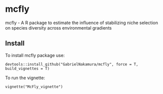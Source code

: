 # mcfly
mcfly - A R package to estimate the influence of stabilizing niche selection on species diversity across environmental gradients

## Install
To install mcfly package use:

`devtools::install_github("GabrielNakamura/mcfly", force = T, build_vignettes = T)`

To run the vignette:

`vignette("McFly_vignette")`
